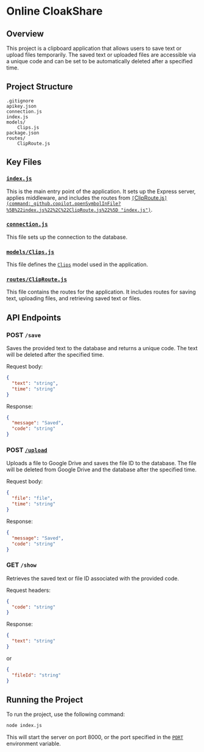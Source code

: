 # Online CloakShare

## Overview
This project is a clipboard application that allows users to save text or upload files temporarily. The saved text or uploaded files are accessible via a unique code and can be set to be automatically deleted after a specified time.

## Project Structure
```
.gitignore
apikey.json
connection.js
index.js
models/
	Clips.js
package.json
routes/
	ClipRoute.js
```

## Key Files

### [`index.js`](command:_github.copilot.openSymbolInFile?%5B%22index.js%22%2C%22index.js%22%5D "index.js")
This is the main entry point of the application. It sets up the Express server, applies middleware, and includes the routes from [`[`ClipRoute.js`](command:_github.copilot.openSymbolInFile?%5B%22index.js%22%2C%22ClipRoute.js%22%5D "index.js")`](command:_github.copilot.openRelativePath?%5B%7B%22scheme%22%3A%22file%22%2C%22authority%22%3A%22%22%2C%22path%22%3A%22%2FUsers%2Fraushan%2FDocuments%2FCode%2Fclipboard%2Fclipboard-backend%2Froutes%2FClipRoute.js%22%2C%22query%22%3A%22%22%2C%22fragment%22%3A%22%22%7D%5D "/Users/raushan/Documents/Code/clipboard/clipboard-backend/routes/ClipRoute.js").

### [`connection.js`](command:_github.copilot.openSymbolInFile?%5B%22connection.js%22%2C%22connection.js%22%5D "connection.js")
This file sets up the connection to the database.

### [`models/Clips.js`](command:_github.copilot.openSymbolInFile?%5B%22models%2FClips.js%22%2C%22models%2FClips.js%22%5D "models/Clips.js")
This file defines the [`Clips`](command:_github.copilot.openSymbolInFile?%5B%22routes%2FClipRoute.js%22%2C%22Clips%22%5D "routes/ClipRoute.js") model used in the application.

### [`routes/ClipRoute.js`](command:_github.copilot.openSymbolInFile?%5B%22routes%2FClipRoute.js%22%2C%22routes%2FClipRoute.js%22%5D "routes/ClipRoute.js")
This file contains the routes for the application. It includes routes for saving text, uploading files, and retrieving saved text or files.

## API Endpoints

### POST `/save`
Saves the provided text to the database and returns a unique code. The text will be deleted after the specified time.

Request body:
```json
{
  "text": "string",
  "time": "string"
}
```

Response:
```json
{
  "message": "Saved",
  "code": "string"
}
```

### POST [`/upload`](command:_github.copilot.openSymbolInFile?%5B%22routes%2FClipRoute.js%22%2C%22%2Fupload%22%5D "routes/ClipRoute.js")
Uploads a file to Google Drive and saves the file ID to the database. The file will be deleted from Google Drive and the database after the specified time.

Request body:
```json
{
  "file": "file",
  "time": "string"
}
```

Response:
```json
{
  "message": "Saved",
  "code": "string"
}
```

### GET `/show`
Retrieves the saved text or file ID associated with the provided code.

Request headers:
```json
{
  "code": "string"
}
```

Response:
```json
{
  "text": "string"
}
```
or
```json
{
  "fileId": "string"
}
```

## Running the Project
To run the project, use the following command:

```sh
node index.js
```

This will start the server on port 8000, or the port specified in the [`PORT`](command:_github.copilot.openSymbolInFile?%5B%22index.js%22%2C%22PORT%22%5D "index.js") environment variable.